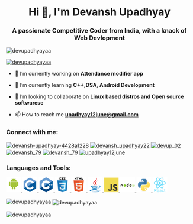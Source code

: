 <h1 align="center">Hi 👋, I'm Devansh Upadhyay</h1>
<h3 align="center">A passionate Competitive Coder from India, with a knack of Web Devlopment</h3>

<p align="left"> <img src="https://komarev.com/ghpvc/?username=devupadhyayaa&label=Profile%20views&color=0e75b6&style=flat" alt="devupadhyayaa" /> </p>

<p align="left"> <a href="https://github.com/ryo-ma/github-profile-trophy"><img src="https://github-profile-trophy.vercel.app/?username=devupadhyayaa" alt="devupadhyayaa" /></a> </p>

- 🔭 I’m currently working on **Attendance modifier app**

- 🌱 I’m currently learning **C++,DSA, Android Development**

- 👯 I’m looking to collaborate on **Linux based distros and Open source softwarese**

- 📫 How to reach me **upadhyay12june@gmail.com**

<h3 align="left">Connect with me:</h3>
<p align="left">
<a href="https://linkedin.com/in/devansh-upadhyay-4428a1228" target="blank"><img align="center" src="https://raw.githubusercontent.com/rahuldkjain/github-profile-readme-generator/master/src/images/icons/Social/linked-in-alt.svg" alt="devansh-upadhyay-4428a1228" height="30" width="40" /></a>
<a href="https://instagram.com/devansh_upadhyay22" target="blank"><img align="center" src="https://raw.githubusercontent.com/rahuldkjain/github-profile-readme-generator/master/src/images/icons/Social/instagram.svg" alt="devansh_upadhyay22" height="30" width="40" /></a>
<a href="https://www.codechef.com/users/devup_02" target="blank"><img align="center" src="https://cdn.jsdelivr.net/npm/simple-icons@3.1.0/icons/codechef.svg" alt="devup_02" height="30" width="40" /></a>
<a href="https://codeforces.com/profile/devansh_79" target="blank"><img align="center" src="https://raw.githubusercontent.com/rahuldkjain/github-profile-readme-generator/master/src/images/icons/Social/codeforces.svg" alt="devansh_79" height="30" width="40" /></a>
<a href="https://www.leetcode.com/devansh_79" target="blank"><img align="center" src="https://raw.githubusercontent.com/rahuldkjain/github-profile-readme-generator/master/src/images/icons/Social/leet-code.svg" alt="devansh_79" height="30" width="40" /></a>
<a href="https://auth.geeksforgeeks.org/user/upadhyay12june" target="blank"><img align="center" src="https://raw.githubusercontent.com/rahuldkjain/github-profile-readme-generator/master/src/images/icons/Social/geeks-for-geeks.svg" alt="upadhyay12june" height="30" width="40" /></a>
</p>

<h3 align="left">Languages and Tools:</h3>
<p align="left"> <a href="https://developer.android.com" target="_blank" rel="noreferrer"> <img src="https://raw.githubusercontent.com/devicons/devicon/master/icons/android/android-original-wordmark.svg" alt="android" width="40" height="40"/> </a> <a href="https://www.cprogramming.com/" target="_blank" rel="noreferrer"> <img src="https://raw.githubusercontent.com/devicons/devicon/master/icons/c/c-original.svg" alt="c" width="40" height="40"/> </a> <a href="https://www.w3schools.com/cpp/" target="_blank" rel="noreferrer"> <img src="https://raw.githubusercontent.com/devicons/devicon/master/icons/cplusplus/cplusplus-original.svg" alt="cplusplus" width="40" height="40"/> </a> <a href="https://www.w3schools.com/css/" target="_blank" rel="noreferrer"> <img src="https://raw.githubusercontent.com/devicons/devicon/master/icons/css3/css3-original-wordmark.svg" alt="css3" width="40" height="40"/> </a> <a href="https://www.w3.org/html/" target="_blank" rel="noreferrer"> <img src="https://raw.githubusercontent.com/devicons/devicon/master/icons/html5/html5-original-wordmark.svg" alt="html5" width="40" height="40"/> </a> <a href="https://www.java.com" target="_blank" rel="noreferrer"> <img src="https://raw.githubusercontent.com/devicons/devicon/master/icons/java/java-original.svg" alt="java" width="40" height="40"/> </a> <a href="https://developer.mozilla.org/en-US/docs/Web/JavaScript" target="_blank" rel="noreferrer"> <img src="https://raw.githubusercontent.com/devicons/devicon/master/icons/javascript/javascript-original.svg" alt="javascript" width="40" height="40"/> </a> <a href="https://nodejs.org" target="_blank" rel="noreferrer"> <img src="https://raw.githubusercontent.com/devicons/devicon/master/icons/nodejs/nodejs-original-wordmark.svg" alt="nodejs" width="40" height="40"/> </a> <a href="https://www.python.org" target="_blank" rel="noreferrer"> <img src="https://raw.githubusercontent.com/devicons/devicon/master/icons/python/python-original.svg" alt="python" width="40" height="40"/> </a> <a href="https://reactjs.org/" target="_blank" rel="noreferrer"> <img src="https://raw.githubusercontent.com/devicons/devicon/master/icons/react/react-original-wordmark.svg" alt="react" width="40" height="40"/> </a> </p>

<p><img align="left" src="https://github-readme-stats.vercel.app/api/top-langs?username=devupadhyayaa&show_icons=true&locale=en&layout=compact" alt="devupadhyayaa" /></p>

<p>&nbsp;<img align="center" src="https://github-readme-stats.vercel.app/api?username=devupadhyayaa&show_icons=true&locale=en" alt="devupadhyayaa" /></p>

<p><img align="center" src="https://github-readme-streak-stats.herokuapp.com/?user=devupadhyayaa&" alt="devupadhyayaa" /></p>
